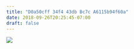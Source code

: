 ```yaml
---
title: "D0a50cff 34f4 43db Bc7c A6115b94f60a"
date: 2018-09-26T20:25:45-07:00
draft: false
---
```


![](https://d17enza3bfujl8.cloudfront.net/IMG_20180923_172733.jpg)
